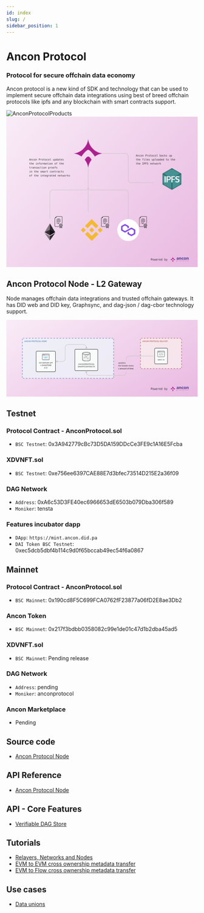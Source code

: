 ```yaml
---
id: index
slug: /
sidebar_position: 1
---
```


# Ancon Protocol 

### Protocol for secure offchain data economy

Ancon protocol is a new kind of SDK and technology that can be used to implement secure offchain data integrations using best of breed offchain protocols like ipfs and any blockchain with smart contracts support.


![AnconProtocolProducts](https://user-images.githubusercontent.com/1248071/147708647-f0e25a24-8c54-4a62-923e-5a73bb0c9e60.png)
![AnconChainIntegrations](../static/img/intro/anconintegrations.png)

## Ancon Protocol Node - L2 Gateway

Node manages offchain data integrations and trusted offchain gateways.  It has DID web and DID key, Graphsync, and dag-json / dag-cbor technology support.

![AnconBasicArquitecture](../static/img/intro/anconbasicarquitecture.png)
## Testnet

### Protocol Contract - AnconProtocol.sol

- `BSC Testnet`: 0x3A942779cBc73D5DA159DDcCe3FE9c1A16E5Fcba

### XDVNFT.sol


- `BSC Testnet`: 0xe756ee6397CAE88E7d3bfec73514D215E2a36f09

### DAG Network

- `Address`: 0xA6c53D3FE40ec6966653dE6503b079Dba306f589
- `Moniker`: tensta

### Features incubator dapp

- `DApp`: `https://mint.ancon.did.pa`
- `DAI Token BSC Testnet`: 0xec5dcb5dbf4b114c9d0f65bccab49ec54f6a0867



## Mainnet

### Protocol Contract - AnconProtocol.sol

- `BSC Mainnet`: 0x190cd8F5C699FCA0762fF23877a06fD2E8ae3Db2

### Ancon Token

- `BSC Mainnet`: 0x217f3bdbb0358082c99e1de01c47d1b2dba45ad5

### XDVNFT.sol

- `BSC Mainnet`: Pending release

### DAG Network

- `Address`: pending
- `Moniker`: anconprotocol

### Ancon Marketplace

- Pending


## Source code

- [Ancon Protocol Node](https://github.com/anconprotocol/node)

## API Reference

- [Ancon Protocol Node](/docs/api/reference)

## API - Core Features

- [Verifiable DAG Store](/docs/api/metadata)


## Tutorials

- [Relayers, Networks and Nodes](/docs/tutorials/networks)
- [EVM to EVM cross ownership metadata transfer](/docs/tutorials/crossownership)
- [EVM to Flow cross ownership metadata transfer](/docs/tutorials/crossownership-flow)

## Use cases

- [Data unions](/docs/tutorials/data-unions)
